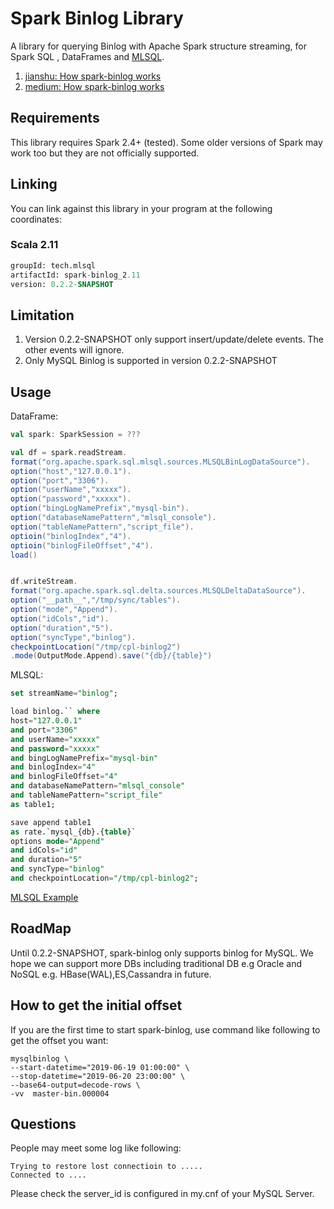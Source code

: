 # Spark Binlog Library

A library for querying Binlog with Apache Spark structure streaming, 
for Spark SQL , DataFrames and [MLSQL](http://www.mlsql.tech).

1. [jianshu: How spark-binlog works](https://www.jianshu.com/p/e7c3e84a0ea7)
2. [medium: How spark-binlog works](https://medium.com/@williamsmith_74955/how-spark-binlog-works-323c16fb1498)
  
## Requirements

This library requires Spark 2.4+ (tested).
Some older versions of Spark may work too but they are not officially supported.

## Linking 

You can link against this library in your program at the following coordinates:

### Scala 2.11

```sql
groupId: tech.mlsql
artifactId: spark-binlog_2.11
version: 0.2.2-SNAPSHOT
```

## Limitation

1. Version 0.2.2-SNAPSHOT only support insert/update/delete events. The other events will ignore.
2. Only MySQL Binlog is supported in version 0.2.2-SNAPSHOT

## Usage


DataFrame:

```scala
val spark: SparkSession = ???

val df = spark.readStream.
format("org.apache.spark.sql.mlsql.sources.MLSQLBinLogDataSource").
option("host","127.0.0.1").
option("port","3306").
option("userName","xxxxx").
option("password","xxxxx").       
option("bingLogNamePrefix","mysql-bin").
option("databaseNamePattern","mlsql_console").
option("tableNamePattern","script_file").
optioin("binlogIndex","4").
optioin("binlogFileOffset","4").
load()


df.writeStream.
format("org.apache.spark.sql.delta.sources.MLSQLDeltaDataSource").  
option("__path__","/tmp/sync/tables").
option("mode","Append").
option("idCols","id").
option("duration","5").
option("syncType","binlog").
checkpointLocation("/tmp/cpl-binlog2")
.mode(OutputMode.Append).save("{db}/{table}")

```



MLSQL:

```sql
set streamName="binlog";

load binlog.`` where 
host="127.0.0.1"
and port="3306"
and userName="xxxxx"
and password="xxxxx"
and bingLogNamePrefix="mysql-bin"
and binlogIndex="4"
and binlogFileOffset="4"
and databaseNamePattern="mlsql_console"
and tableNamePattern="script_file"
as table1;

save append table1  
as rate.`mysql_{db}.{table}` 
options mode="Append"
and idCols="id"
and duration="5"
and syncType="binlog"
and checkpointLocation="/tmp/cpl-binlog2";
```


[MLSQL Example](http://docs.mlsql.tech/en/guide/stream/binlog.html)

## RoadMap

Until 0.2.2-SNAPSHOT, spark-binlog only supports binlog for MySQL.
We hope we can support more DBs including traditional DB e.g Oracle and 
NoSQL e.g. HBase(WAL),ES,Cassandra in future.  


## How to get the initial offset 

If you are the first time to start spark-binlog, use command like following to get the offset you want:

```
mysqlbinlog \ 
--start-datetime="2019-06-19 01:00:00" \ 
--stop-datetime="2019-06-20 23:00:00" \ 
--base64-output=decode-rows \
-vv  master-bin.000004

```  

## Questions

People may meet some log like following:

```
Trying to restore lost connectioin to .....
Connected to ....
```

Please check the server_id is configured in my.cnf of your MySQL Server. 
  

 





